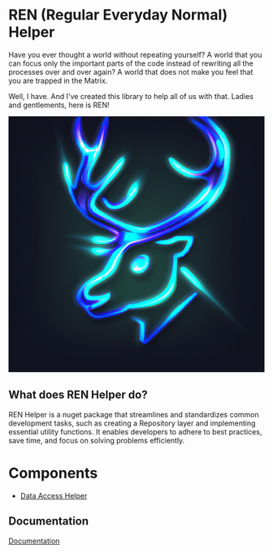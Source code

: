 # REN (Regular Everyday Normal) Helper

Have you ever thought a world without repeating yourself? A world that you can focus only the important parts of the code instead of rewriting all the processes over and over again? A world that does not make you feel that you are trapped in the Matrix.

Well, I have. And I've created this library to help all of us with that. Ladies and gentlements, here is REN!

![reindeer.png](reindeer.png)

## What does REN Helper do?
REN Helper is a nuget package that streamlines and standardizes common development tasks, such as creating a Repository layer and implementing essential utility functions. It enables developers to adhere to best practices, save time, and focus on solving problems efficiently.

# Components
- [Data Access Helper](src/RENHelpers.DataAccessHelpers/)


## Documentation

[Documentation](https://fethis-organization.gitbook.io/ren-regular-everyday-normal-helper/)

